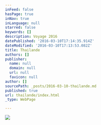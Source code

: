 ```yaml
---
inFeed: false
hasPage: true
inNav: true
inLanguage: null
starred: false
keywords: []
description: Voyage 2016
datePublished: '2016-03-10T17:14:35.914Z'
dateModified: '2016-03-10T17:13:53.082Z'
title: Thailande
authors: []
publisher:
  name: null
  domain: null
  url: null
  favicon: null
author: []
sourcePath: _posts/2016-03-10-thailande.md
published: true
url: thailande/index.html
_type: WebPage

---
```

![](https://the-grid-user-content.s3-us-west-2.amazonaws.com/5127976f-33de-4bcc-a993-2c25f14f9ae4.jpg)